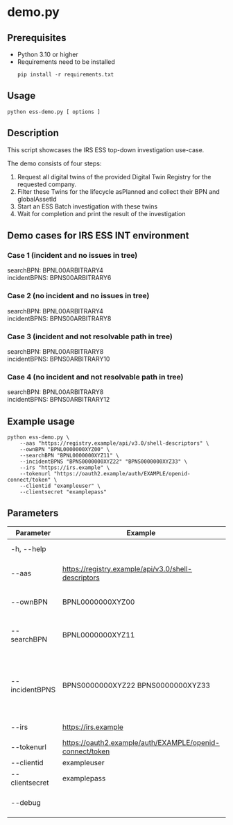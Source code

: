 # demo.py

## Prerequisites

- Python 3.10 or higher
- Requirements need to be installed
    ```shell
    pip install -r requirements.txt
    ```

## Usage

```shell
python ess-demo.py [ options ]
```

## Description

This script showcases the IRS ESS top-down investigation use-case.

The demo consists of four steps:

1. Request all digital twins of the provided Digital Twin Registry for the requested company.
2. Filter these Twins for the lifecycle asPlanned and collect their BPN and globalAssetId
3. Start an ESS Batch investigation with these twins
4. Wait for completion and print the result of the investigation

## Demo cases for IRS ESS INT environment

### Case 1 (incident and no issues in tree)

searchBPN: BPNL00ARBITRARY4  
incidentBPNS: BPNS00ARBITRARY6

### Case 2 (no incident and no issues in tree)

searchBPN: BPNL00ARBITRARY4  
incidentBPNS: BPNS00ARBITRARY8

### Case 3 (incident and not resolvable path in tree)

searchBPN: BPNL00ARBITRARY8  
incidentBPNS: BPNS0ARBITRARY10

### Case 4 (no incident and not resolvable path in tree)

searchBPN: BPNL00ARBITRARY8  
incidentBPNS: BPNS0ARBITRARY12

## Example usage

```shell
python ess-demo.py \
    --aas "https://registry.example/api/v3.0/shell-descriptors" \
    --ownBPN "BPNL0000000XYZ00" \
    --searchBPN "BPNL0000000XYZ11" \
    --incidentBPNS "BPNS0000000XYZ22" "BPNS0000000XYZ33" \
    --irs "https://irs.example" \
    --tokenurl "https://oauth2.example/auth/EXAMPLE/openid-connect/token" \
    --clientid "exampleuser" \
    --clientsecret "examplepass"
```

## Parameters

| Parameter      | Example                                                  | Description                                                |
|----------------|----------------------------------------------------------|------------------------------------------------------------|
| -h, --help     |                                                          | show help message                                          |
| --aas          | https://registry.example/api/v3.0/shell-descriptors      | AAS registry URL                                           |
| --ownBPN       | BPNL0000000XYZ00                                         | BPN of the requesting Company                              |
| --searchBPN    | BPNL0000000XYZ11                                         | BPN of the Company to search for                           |
| --incidentBPNS | BPNS0000000XYZ22 BPNS0000000XYZ33                        | List of BPNS of the Companies where the incidents occurred |
| --irs          | https://irs.example                                      | IRS base URL                                               |
| --tokenurl     | https://oauth2.example/auth/EXAMPLE/openid-connect/token | OAuth2 token URL                                           |
| --clientid     | exampleuser                                              | Client ID                                                  |
| --clientsecret | examplepass                                              | Client Secret                                              |
| --debug        |                                                          | debug logging (optional)                                   |

